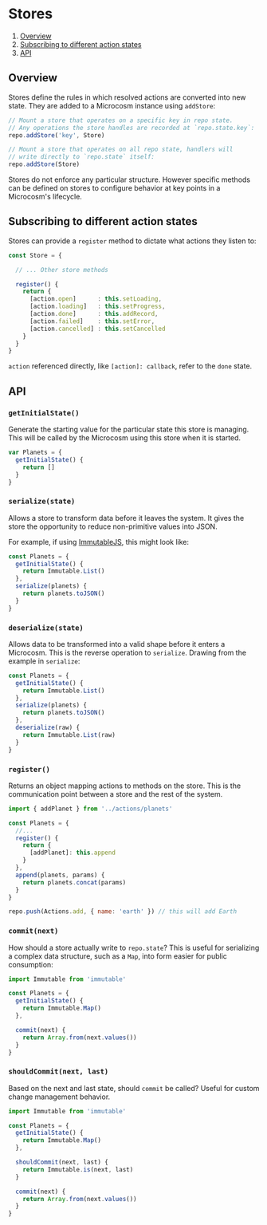 # Stores

1. [Overview](#overview)
2. [Subscribing to different action states](#subscribing-to-different-action-states)
3. [API](#api)

## Overview

Stores define the rules in which resolved actions are converted into
new state. They are added to a Microcosm instance using `addStore`:

```javascript
// Mount a store that operates on a specific key in repo state.
// Any operations the store handles are recorded at `repo.state.key`:
repo.addStore('key', Store)

// Mount a store that operates on all repo state, handlers will
// write directly to `repo.state` itself:
repo.addStore(Store)
```

Stores do not enforce any particular structure. However specific
methods can be defined on stores to configure behavior at key points
in a Microcosm's lifecycle.

## Subscribing to different action states

Stores can provide a `register` method to dictate what actions they
listen to:

```javascript
const Store = {

  // ... Other store methods

  register() {
    return {
      [action.open]      : this.setLoading,
      [action.loading]   : this.setProgress,
      [action.done]      : this.addRecord,
      [action.failed]    : this.setError,
      [action.cancelled] : this.setCancelled
    }
  }
}
```

`action` referenced directly, like `[action]: callback`, refer to the
`done` state.

## API

### `getInitialState()`

Generate the starting value for the particular state this store is
managing. This will be called by the Microcosm using this store when
it is started.

```javascript
var Planets = {
  getInitialState() {
    return []
  }
}
```

### `serialize(state)`

Allows a store to transform data before it leaves the system. It gives
the store the opportunity to reduce non-primitive values into
JSON.

For example, if using
[ImmutableJS](https://github.com/facebook/immutable-js), this might
look like:

```javascript
const Planets = {
  getInitialState() {
    return Immutable.List()
  },
  serialize(planets) {
    return planets.toJSON()
  }
}
```

### `deserialize(state)`

Allows data to be transformed into a valid shape before it enters a
Microcosm. This is the reverse operation to `serialize`. Drawing from
the example in `serialize`:

```javascript
const Planets = {
  getInitialState() {
    return Immutable.List()
  },
  serialize(planets) {
    return planets.toJSON()
  },
  deserialize(raw) {
    return Immutable.List(raw)
  }
}
```

### `register()`

Returns an object mapping actions to methods on the store. This is the
communication point between a store and the rest of the system.

```javascript
import { addPlanet } from '../actions/planets'

const Planets = {
  //...
  register() {
    return {
      [addPlanet]: this.append
    }
  },
  append(planets, params) {
    return planets.concat(params)
  }
}

repo.push(Actions.add, { name: 'earth' }) // this will add Earth
```

### `commit(next)`

How should a store actually write to `repo.state`? This is useful for serializing a complex data structure, such as a `Map`, into form easier for public consumption:

```javascript
import Immutable from 'immutable'

const Planets = {
  getInitialState() {
    return Immutable.Map()
  },

  commit(next) {
    return Array.from(next.values())
  }
}
```

### `shouldCommit(next, last)`

Based on the next and last state, should `commit` be called? Useful for
custom change management behavior.

```javascript
import Immutable from 'immutable'

const Planets = {
  getInitialState() {
    return Immutable.Map()
  },

  shouldCommit(next, last) {
    return Immutable.is(next, last)
  }

  commit(next) {
    return Array.from(next.values())
  }
}
```
